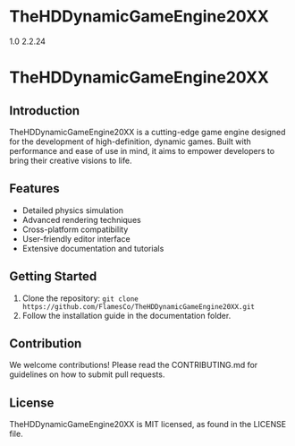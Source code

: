 # TheHDDynamicGameEngine20XX
1.0 2.2.24
# TheHDDynamicGameEngine20XX

## Introduction
TheHDDynamicGameEngine20XX is a cutting-edge game engine designed for the development of high-definition, dynamic games. Built with performance and ease of use in mind, it aims to empower developers to bring their creative visions to life.

## Features
- Detailed physics simulation
- Advanced rendering techniques
- Cross-platform compatibility
- User-friendly editor interface
- Extensive documentation and tutorials

## Getting Started
1. Clone the repository: `git clone https://github.com/FlamesCo/TheHDDynamicGameEngine20XX.git`
2. Follow the installation guide in the documentation folder.

## Contribution
We welcome contributions! Please read the CONTRIBUTING.md for guidelines on how to submit pull requests.

## License
TheHDDynamicGameEngine20XX is MIT licensed, as found in the LICENSE file.
